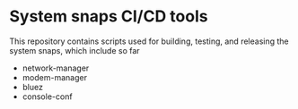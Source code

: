 # System snaps CI/CD tools

This repository contains scripts used for building, testing, and
releasing the system snaps, which include so far

- network-manager
- modem-manager
- bluez
- console-conf
